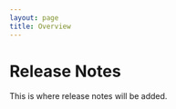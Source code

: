 ```yaml
---
layout: page
title: Overview
---
```



Release Notes
=================

This is where release notes will be added.
